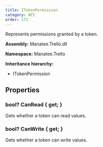 ```yaml
---
title: ITokenPermission
category: API
order: 172
---
```


Represents permissions granted by a token.

**Assembly:** Manatee.Trello.dll

**Namespace:** Manatee.Trello

**Inheritance hierarchy:**

- ITokenPermission

## Properties

### bool? CanRead { get; }

Gets whether a token can read values.

### bool? CanWrite { get; }

Gets whether a token can write values.

